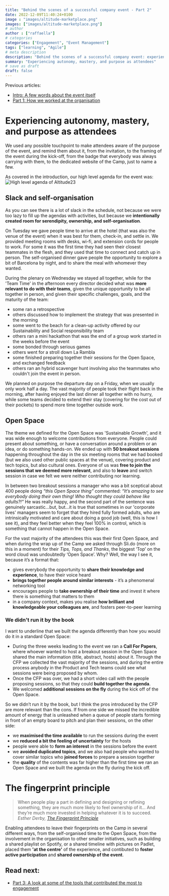 ```yaml
---
title: "Behind the scenes of a successful company event - Part 2"
date: 2022-12-09T11:40:24+0100
image : "images/altitude-marketplace.png"
images: ["images/altitude-marketplace.png"]
# author
author : ["raffaella"]
# categories
categories: ["Engagement", "Event Management"]
tags: ["learning", "Agile"]
# meta description
description: "Behind the scenes of a successful company event: experiencing autonomy, mastery, and purpose as attendees"
summary: "Experiencing autonomy, mastery, and purpose as attendees"
# save as draft
draft: false
---
```

Previous articles: 
- [Intro: A few words about the event itself](https://raffaellarossini.com/blog/20221207_altitude-behind-the-scenes/)
- [Part 1: How we worked at the organisation](https://raffaellarossini.com/blog/20221207_altitude-organisation/)

# Experiencing autonomy, mastery, and purpose as attendees
We used any possible touchpoint to make attendees aware of the purpose of the event, and remind them about it, from the invitation, to the framing of the event during the kick-off, from the badge that everybody was always carrying with them, to the dedicated website of the Camp, just to name a few.

As covered in the introduction, our high level agenda for the event was:
![High level agenda of Altitude23](/images/altitude-high-level-agenda.jpg)

## Slack and self-organisation
As you can see there is a lot of slack in the schedule, not because we were too lazy to fill up the agendas with activities, but because we **intentionally created room for serendipity, ownership, and self-organisation**.

On Tuesday we gave people time to arrive at the hotel (that was also the venue of the event) when it was best for them, check-in, and settle in. We provided meeting rooms with desks, wi-fi, and extension cords for people to work. For some it was the first time they had seen their closest teammates in the flesh, and they used that time to connect and catch up in person. The self-organised dinner gave people the opportunity to explore a bit of Barcelona by night, and to share the meal with whomever they wanted. 

During the plenary on Wednesday we stayed all together, while for the 'Team Time' in the afternoon every director decided what was **more relevant to do with their teams**, given the unique opportunity to be all together in person, and given their specific challenges, goals, and the maturity of the team: 

- some ran a retrospective
- others discussed how to implement the strategy that was presented in the morning
- some went to the beach for a clean-up activity offered by our Sustainability and Social responsibility team
- others ran a mini hackathon that was the end of a group work started in the weeks before the event
- some bonded through serious games
- others went for a stroll down La Rambla
- some finished preparing together their sessions for the Open Space, and exchanged feedback
- others ran an hybrid scavenger hunt involving also the teammates who couldn't join the event in person.

We planned on purpose the departure day on a Friday, when we usually only work half a day. The vast majority of people took their flight back in the morning, after having enjoyed the last dinner all together with no hurry, while some teams decided to extend their stay (covering for the cost out of their pockets) to spend more time together outside work.

## Open Space
The theme we defined for the Open Space was 'Sustainable Growth', and it was wide enough to welcome contributions from everyone. People could present about something, or have a conversation around a problem or an idea, or do something hands-on. 
We ended up with **50 breakout sessions** happening throughout the day in the six meeting rooms that we had booked (but we also used other public spaces at the venue), covering product and tech topics, but also cultural ones. 
Everyone of us was **free to join the sessions that we deemed more relevant**, and also to **leave** and switch session in case we felt we were neither contributing nor learning. 

In between two breakout sessions a manager who was a bit sceptical about 400 people doing *“this Open Space thing”* commented: *“It’s amazing to see everybody doing their own thing! Who thought they could behave like adults?!”* 
He was really happy, and the second part of the sentence was genuinely sarcastic…but, but…it is true that sometimes in our 'corporate lives' managers seem to forget that they hired fully formed adults, who are intrinsically motivated and care about doing a good job (well, this is how I see it), and they feel better when they feel 100% in control, which is something that cannot happen in the Open Space. 

For the vast majority of the attendees this was their first Open Space, and when during the wrap up of the Camp we asked through Sli.do (more on this in a moment) for their *Tips, Tops, and Thanks*, the biggest ‘Top’ on the word cloud was undoubtedly ‘Open Space’.
Why? Well, the way I see it, because it’s a format that:

- gives everybody the opportunity to **share their knowledge and experience**, to have their voice heard
- **brings together people around similar interests** - it’s a phenomenal networking tool
- encourages people to **take ownership of their time** and invest it where there is something that matters to them 
- in a company context, makes you realise **how brilliant and knowledgeable your colleagues are**, and fosters peer-to-peer learning

### We didn't run it by the book
I want to underline that we built the agenda differently than how you would do it in a standard Open Space:

- During the three weeks leading to the event we ran a **Call For Papers**, where whoever wanted to host a breakout session in the Open Space shared the main information (title, abstract, hosts) about it. Through the CFP we collected the vast majority of the sessions, and during the entire process anybody in the Product and Tech teams could see what sessions were being proposed by whom. 
- Once the CFP was over, we had a short video call with the people proposing sessions, so that they could **build together the agenda**.
- We welcomed **additional sessions on the fly** during the kick off of the Open Space.

So we didn’t run it by the book, but I think the pros introduced by the CFP are more relevant than the cons. If from one side we missed the incredible amount of energy that is unleashed when a queue of people starts forming in front of an empty board to pitch and plan their sessions, on the other side:

- we **maximised the time available** to run the sessions during the event
- we **reduced a bit the feeling of uncertainty** for the hosts
- people were able to **form an interest** in the sessions before the event
- we **avoided duplicated topics**, and we also had people who wanted to cover similar topics who **joined forces** to prepare a session together
- the **quality** of the contents was far higher than the first time we ran an Open Space and we built the agenda on the fly during the kick off.

# The fingerprint principle

> When people play a part in defining and designing or refining something, they are much more likely to feel ownership of it… And they’re much more invested in helping whatever it is to succeed.
> *Esther Derby, [The Fingerprint Principle](https://www.estherderby.com/the-fingerprint-principle)*

Enabling attendees to leave their fingerprints on the Camp in several different ways, from the self-organised time to the Open Space, from the involvement in the organisation to other smaller initiatives, such as building a shared playlist on Spotify, or a shared timeline with pictures on Padlet, placed them **'at the centre'** of the experience, and contibuted to **foster active participation** and **shared ownership of the event**.

## Read next:
- [Part 3: A look at some of the tools that contributed the most to engagement](https://raffaellarossini.com/blog/20221207_altitude-tools/)
